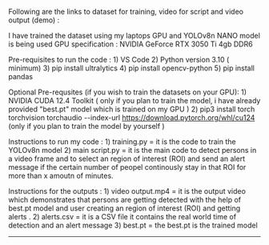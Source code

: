 Following are the links to dataset for training, video for script and video output (demo) :





I have trained the dataset using my laptops GPU and YOLOv8n NANO model is being used
GPU specification : NVIDIA GeForce RTX 3050 Ti 4gb DDR6 

Pre-requisites to run the code :
      1) VS Code 
      2) Python version 3.10 ( minimum)
      3) pip install ultralytics
      4) pip install opencv-python
      5) pip install pandas
      
Optional Pre-requsites (if you wish to train the datasets on your GPU):
      1) NVIDIA CUDA 12.4 Toolkit ( only if you plan to train the model, i have already provided "best.pt" model which is trained on my GPU ) 
      2) pip3 install torch torchvision torchaudio --index-url https://download.pytorch.org/whl/cu124 (only if you plan to train the model by yourself )

Instructions to run my code :
      1) training.py = it is the code to train the YOLOv8n model
      2) main script.py = it is the main code to detect persons in a video frame and to select an region of interest (ROI) and send an alert message if the certain number of peopel continously stay in that ROI for more than x amoutn of minutes. 

Instructions for the outputs :
      1) video output.mp4 = it is the output video which demonstrates that persons are getting detected with the help of best.pt model and user creating an region of interest (ROI) and getting alerts .
      2) alerts.csv = it is a CSV file it contains the real world time of detection and an alert message
      3) best.pt = the best.pt is the trained model 

---


    
